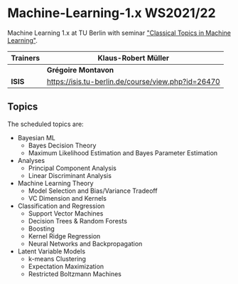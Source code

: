 # Machine-Learning-1.x WS2021/22
Machine Learning 1.x at TU Berlin with seminar ["Classical Topics in Machine Learning"](https://github.com/qiaw99/Understanding-and-implementation-of-Generative-Adversarial-Nets).

| **Trainers** | Klaus-Robert Müller                                |
| ------------ | -------------------------------------------------- |
|              | **Grégoire Montavon**                              |
| **ISIS**     | https://isis.tu-berlin.de/course/view.php?id=26470 |



## Topics

The scheduled topics are:

- Bayesian ML
  - Bayes Decision Theory
  - Maximum Likelihood Estimation and Bayes Parameter Estimation
- Analyses
  - Principal Component Analysis
  - Linear Discriminant Analysis
- Machine Learning Theory
  - Model Selection and Bias/Variance Tradeoff
  - VC Dimension and Kernels
- Classification and Regression
  - Support Vector Machines
  - Decision Trees & Random Forests
  - Boosting
  - Kernel Ridge Regression
  - Neural Networks and Backpropagation
- Latent Variable Models
  - k-means Clustering
  - Expectation Maximization
  - Restricted Boltzmann Machines
